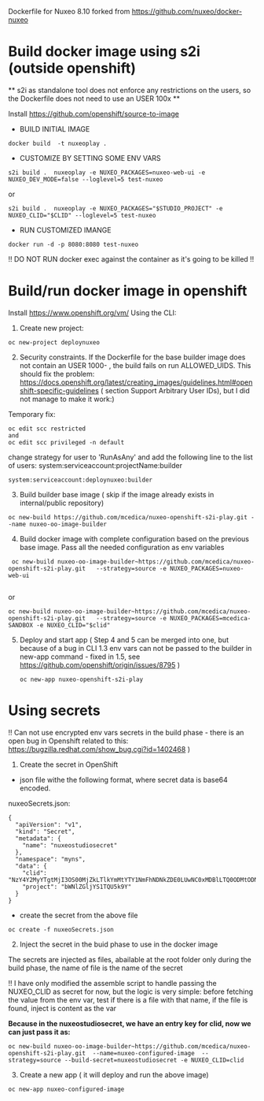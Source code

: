 Dockerfile for Nuxeo 8.10 forked from https://github.com/nuxeo/docker-nuxeo

# Build docker image using s2i (outside openshift)
** s2i as standalone tool does not enforce any restrictions on the users, so the Dockerfile does not need to use an USER 100x **


Install https://github.com/openshift/source-to-image


 
* BUILD INITIAL IMAGE
```
docker build  -t nuxeoplay .
```

*  CUSTOMIZE BY SETTING SOME ENV VARS
```
s2i build .  nuxeoplay -e NUXEO_PACKAGES=nuxeo-web-ui -e NUXEO_DEV_MODE=false --loglevel=5 test-nuxeo
```
or
```
s2i build .  nuxeoplay -e NUXEO_PACKAGES="$STUDIO_PROJECT" -e NUXEO_CLID="$CLID" --loglevel=5 test-nuxeo
```

*  RUN CUSTOMIZED IMANGE
```
docker run -d -p 8080:8080 test-nuxeo
```
!! DO NOT RUN docker exec against the container as it's going to be killed !!


# Build/run docker image in openshift
Install https://www.openshift.org/vm/
Using the CLI:

1. Create new project:

```
oc new-project deploynuxeo
```

2. Security constraints. If the Dockerfile for the base builder image does not contain an USER 1000- , the build fails on run ALLOWED_UIDS. This should fix the problem:
 https://docs.openshift.org/latest/creating_images/guidelines.html#openshift-specific-guidelines  ( section Support Arbitrary User IDs), but I did not manage to make it work:)
 
 Temporary fix:
 ```
 oc edit scc restricted
 and
 oc edit scc privileged -n default
 ```
 change strategy for user to 'RunAsAny' and add the following line to the list of users:
 system:serviceaccount:projectName:builder
 
  ```
  system:serviceaccount:deploynuxeo:builder
  ```
3. Build builder base image ( skip if the image already exists in internal/public repository)
  ```
  oc new-build https://github.com/mcedica/nuxeo-openshift-s2i-play.git --name nuxeo-oo-image-builder
   ```
   
4. Build docker image with complete configuration based on the previous base image. Pass all the needed configuration as env variables 
  
  ```  
   oc new-build nuxeo-oo-image-builder~https://github.com/mcedica/nuxeo-openshift-s2i-play.git   --strategy=source -e NUXEO_PACKAGES=nuxeo-web-ui
   
   ```
   or
   ```  
   oc new-build nuxeo-oo-image-builder~https://github.com/mcedica/nuxeo-openshift-s2i-play.git   --strategy=source -e NUXEO_PACKAGES=mcedica-SANDBOX -e NUXEO_CLID="$clid"
   
   ```  
5. Deploy and start app ( Step 4 and 5 can be merged into one, but because of a bug in CLI 1.3 env vars can not be passed to the builder in new-app command - fixed in 1.5, see https://github.com/openshift/origin/issues/8795 )
   
   ```
   oc new-app nuxeo-openshift-s2i-play
   ```  
   
# Using secrets 

!! Can not use encrypted env vars secrets in the build phase - there is an open bug in Openshift related to this: https://bugzilla.redhat.com/show_bug.cgi?id=1402468 )

1. Create the secret in OpenShift


- json file withe the following format, where secret data is base64 encoded.
<p>nuxeoSecrets.json:</p>
  
```
{
  "apiVersion": "v1",
  "kind": "Secret",
  "metadata": {
    "name": "nuxeostudiosecret"
  },
  "namespace": "myns",
  "data": {
    "clid": "NzY4Y2MyYTgtMjI3OS00MjZkLTlkYmMtYTY1NmFhNDNkZDE0LUwNC0xMDBlLTQ0ODMtODNmYi1lMjc5YWIzMWQ3MTMNCg==",
    "project": "bWNlZGljYS1TQU5k9Y"
  }
}
```
 
- create the secret from the above file

```
oc create -f nuxeoSecrets.json
``` 


2. <p>Inject the secret in the buid phase to use in the docker image</p>
<p>The secrets are injected as files, abailable at the root folder only during the build phase, the name of file is the name of the secret </p>

!! I have only modified the assemble script to handle passing the NUXEO_CLID as secret for now, but the logic is very simple: before fetching the value from the env var, test if there is a file with that name, if the file is found, inject is content as the var

<b>Because in the nuxeostudiosecret, we have an entry key for clid, now we can just pass it as:  </b>

``` 
oc new-build nuxeo-oo-image-builder~https://github.com/mcedica/nuxeo-openshift-s2i-play.git  --name=nuxeo-configured-image  --strategy=source --build-secret=nuxeostudiosecret -e NUXEO_CLID=clid
``` 

3. Create a new app ( it will deploy and run the above image)

``` 
oc new-app nuxeo-configured-image
```


